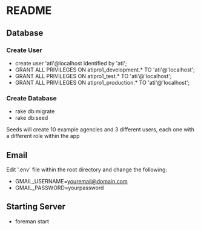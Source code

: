 # README


## Database

### Create  User

* create user 'ati'@localhost identified by 'ati';
* GRANT ALL PRIVILEGES ON atipro1_development.* TO 'ati'@'localhost';
* GRANT ALL PRIVILEGES ON atipro1_test.* TO 'ati'@'localhost';
* GRANT ALL PRIVILEGES ON atipro1_production.* TO 'ati'@'localhost';

### Create Database

* rake db:migrate
* rake db:seed

Seeds will create 10 example agencies and 3 different users, each one with a different role within the app

## Email

Edit '.env' file within the root directory and change the following:

* GMAIL_USERNAME=youremail@domain.com
* GMAIL_PASSWORD=yourpassword

## Starting Server

* foreman start